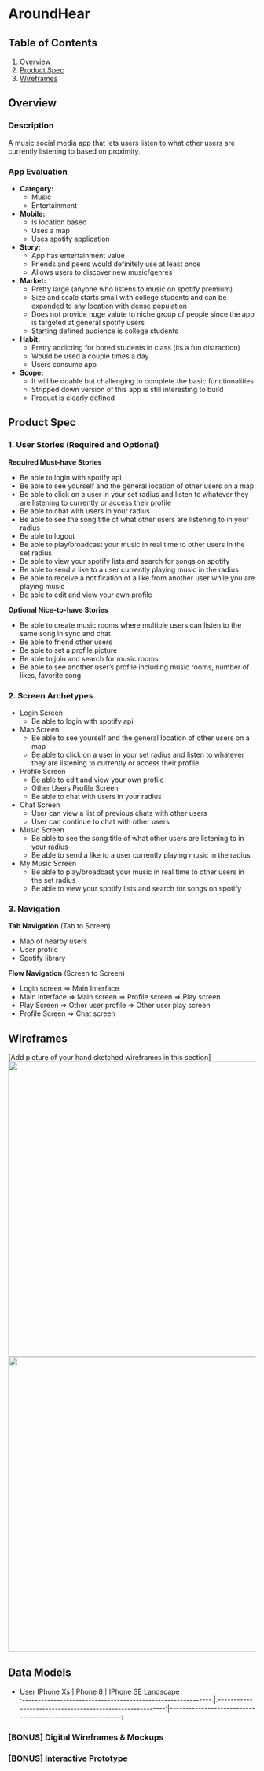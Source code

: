 
# AroundHear

## Table of Contents
1. [Overview](#Overview)
1. [Product Spec](#Product-Spec)
1. [Wireframes](#Wireframes)

## Overview
### Description
A music social media app that lets users listen to what other users are currently listening to based on proximity.

### App Evaluation

- **Category:** 
  - Music
  - Entertainment
- **Mobile:**
  - Is location based
  - Uses a map
  - Uses spotify application
- **Story:**
  - App has entertainment value
  - Friends and peers would definitely use at least once
  - Allows users to discover new music/genres
- **Market:**
  - Pretty large (anyone who listens to music on spotify premium)
  - Size and scale starts small with college students and can be expanded to any location with dense population
  - Does not provide huge valute to niche group of people since the app is targeted at general spotify users
  - Starting defined audience is college students
- **Habit:**
  - Pretty addicting for bored students in class (its a fun distraction)
  - Would be used a couple times a day
  - Users consume app
- **Scope:**
  - It will be doable but challenging to complete the basic functionalities
  - Stripped down version of this app is still interesting to build
  - Product is clearly defined

## Product Spec

### 1. User Stories (Required and Optional)

**Required Must-have Stories**

* Be able to login with spotify api
* Be able to see yourself and the general location of other users on a map
* Be able to click on a user in your set radius and listen to whatever they are listening to currently or access their profile
* Be able to chat with users in your radius
* Be able to see the song title of what other users are listening to in your radius
* Be able to logout
* Be able to play/broadcast your music in real time to other users in the set radius
* Be able to view your spotify lists and search for songs on spotify
* Be able to send a like to a user currently playing music in the radius
* Be able to receive a notification of a like from another user while you are playing music
* Be able to edit and view your own profile

**Optional Nice-to-have Stories**

* Be able to create music rooms where multiple users can listen to the same song in sync and chat
* Be able to friend other users
* Be able to set a profile picture
* Be able to join and search for music rooms
* Be able to see another user’s profile including music rooms, number of likes, favorite song

### 2. Screen Archetypes

* Login Screen
  * Be able to login with spotify api
* Map Screen
  * Be able to see yourself and the general location of other users on a map
  * Be able to click on a user in your set radius and listen to whatever they are listening to currently or access their profile
* Profile Screen
  * Be able to edit and view your own profile
  * Other Users Profile Screen
  * Be able to chat with users in your radius
* Chat Screen
  * User can view a list of previous chats with other users
  * User can continue to chat with other users
* Music Screen
  * Be able to see the song title of what other users are listening to in your radius
  * Be able to send a like to a user currently playing music in the radius
* My Music Screen
  * Be able to play/broadcast your music in real time to other users in the set radius
  * Be able to view your spotify lists and search for songs on spotify

### 3. Navigation

**Tab Navigation** (Tab to Screen)

* Map of nearby users
* User profile
* Spotify library

**Flow Navigation** (Screen to Screen)

* Login screen
  => Main Interface
* Main Interface
  => Main screen
  => Profile screen
  => Play screen
* Play Screen
  => Other user profile
  => Other user play screen
* Profile Screen
  => Chat screen

## Wireframes
[Add picture of your hand sketched wireframes in this section]
<img src="https://i.imgur.com/dA3iY2U.jpg" width=600>
<img src="https://i.imgur.com/3PGZinx.jpg" width=600>

## Data Models

* User
  IPhone Xs                                                     |IPhone 8       |   IPhone SE Landscape           
:------------------------------------------------------------:|:---------------------------------------------------------:|-----------------------------------------------------------:

### [BONUS] Digital Wireframes & Mockups

### [BONUS] Interactive Prototype
